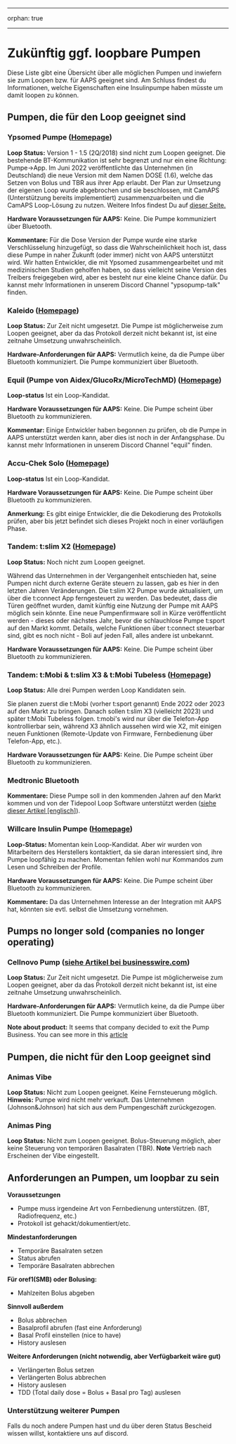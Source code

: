* * *

orphan: true

* * *

# Zukünftig ggf. loopbare Pumpen

Diese Liste gibt eine Übersicht über alle möglichen Pumpen und inwiefern sie zum Loopen bzw. für AAPS geeignet sind. Am Schluss findest du Informationen, welche Eigenschaften eine Insulinpumpe haben müsste um damit loopen zu können.

## Pumpen, die für den Loop geeignet sind

### Ypsomed Pumpe ([Homepage](https://www.ypsomed.com/en/diabetes-care-mylife.html))

**Loop Status:** Version 1 - 1.5 (2Q/2018) sind nicht zum Loopen geeignet. Die bestehende BT-Kommunikation ist sehr begrenzt und nur ein eine Richtung: Pumpe->App. Im Juni 2022 veröffentlichte das Unternehmen (in Deutschland) die neue Version mit dem Namen DOSE (1.6), welche das Setzen von Bolus und TBR aus ihrer App erlaubt. Der Plan zur Umsetzung der eigenen Loop wurde abgebrochen und sie beschlossen, mit CamAPS (Unterstützung bereits implementiert) zusammenzuarbeiten und die CamAPS Loop-Lösung zu nutzen. Weitere Infos findest Du auf [dieser Seite.](https://www.mylife-diabetescare.com/en/loop-program.html)

**Hardware Voraussetzungen für AAPS:** Keine. Die Pumpe kommuniziert über Bluetooth.

**Kommentare:** Für die Dose Version der Pumpe wurde eine starke Verschlüsselung hinzugefügt, so dass die Wahrscheinlichkeit hoch ist, dass diese Pumpe in naher Zukunft (oder immer) nicht von AAPS unterstützt wird. Wir hatten Entwickler, die mit Ypsomed zusammengearbeitet und mit medizinischen Studien geholfen haben, so dass vielleicht seine Version des Treibers freigegeben wird, aber es besteht nur eine kleine Chance dafür. Du kannst mehr Informationen in unserem Discord Channel "ypsopump-talk" finden.

### Kaleido ([Homepage](https://www.hellokaleido.com/))

**Loop Status:** Zur Zeit nicht umgesetzt. Die Pumpe ist möglicherweise zum Loopen geeignet, aber da das Protokoll derzeit nicht bekannt ist, ist eine zeitnahe Umsetzung unwahrscheinlich.

**Hardware-Anforderungen für AAPS:** Vermutlich keine, da die Pumpe über Bluetooth kommuniziert. Die Pumpe kommuniziert über Bluetooth.

### Equil (Pumpe von Aidex/GlucoRx/MicroTechMD) ([Homepage](https://www.glucorx.ie/glucorx-equil/))

**Loop-status** Ist ein Loop-Kandidat.

**Hardware Voraussetzungen für AAPS:** Keine. Die Pumpe scheint über Bluetooth zu kommunizieren.

**Kommentar:** Einige Entwickler haben begonnen zu prüfen, ob die Pumpe in AAPS unterstützt werden kann, aber dies ist noch in der Anfangsphase. Du kannst mehr Informationen in unserem Discord Channel "equil" finden.

### Accu-Chek Solo ([Homepage](https://www.roche.com/media/releases/med-cor-2018-07-23.htm))

**Loop-status** Ist ein Loop-Kandidat.

**Hardware Voraussetzungen für AAPS:** Keine. Die Pumpe scheint über Bluetooth zu kommunizieren.

**Anmerkung:** Es gibt einige Entwickler, die die Dekodierung des Protokolls prüfen, aber bis jetzt befindet sich dieses Projekt noch in einer vorläufigen Phase.

### Tandem: t:slim X2 ([Homepage](https://www.tandemdiabetes.com/))

**Loop Status:** Noch nicht zum Loopen geeignet.

Während das Unternehmen in der Vergangenheit entschieden hat, seine Pumpen nicht durch externe Geräte steuern zu lassen, gab es hier in den letzten Jahren Veränderungen. Die t:slim X2 Pumpe wurde aktualisiert, um über die t:connect App ferngesteuert zu werden. Das bedeutet, dass die Türen geöffnet wurden, damit künftig eine Nutzung der Pumpe mit AAPS möglich sein könnte. Eine neue Pumpenfirmware soll in Kürze veröffentlicht werden - dieses oder nächstes Jahr, bevor die schlauchlose Pumpe t:sport auf den Markt kommt. Details, welche Funktionen über t:connect steuerbar sind, gibt es noch nicht - Boli auf jeden Fall, alles andere ist unbekannt.

**Hardware Voraussetzungen für AAPS:** Keine. Die Pumpe scheint über Bluetooth zu kommunizieren.

### Tandem: t:Mobi & t:slim X3 & t:Mobi Tubeless ([Homepage](https://www.tandemdiabetes.com/about-us/pipeline))

**Loop Status:** Alle drei Pumpen werden Loop Kandidaten sein.

Sie planen zuerst die t:Mobi (vorher t:sport genannt) Ende 2022 oder 2023 auf den Markt zu bringen. Danach sollen t:slim X3 (vielleicht 2023) und später t:Mobi Tubeless folgen. t:mobi's wird nur über die Telefon-App kontrollierbar sein, während X3 ähnlich aussehen wird wie X2, mit einigen neuen Funktionen (Remote-Update von Firmware, Fernbedienung über Telefon-App, etc.).

**Hardware Voraussetzungen für AAPS:** Keine. Die Pumpe scheint über Bluetooth zu kommunizieren.

### Medtronic Bluetooth

**Kommentare:** Diese Pumpe soll in den kommenden Jahren auf den Markt kommen und von der Tidepool Loop Software unterstützt werden ([siehe dieser Artikel [englisch]](https://www.tidepool.org/blog/tidepool-loop-medtronic-collaboration)).

### Willcare Insulin Pumpe ([Homepage](http://shinmyungmedi.com/en/))

**Loop-Status:** Momentan kein Loop-Kandidat. Aber wir wurden von Mitarbeitern des Herstellers kontaktiert, da sie daran interessiert sind, ihre Pumpe loopfähig zu machen. Momentan fehlen wohl nur Kommandos zum Lesen und Schreiben der Profile.

**Hardware Voraussetzungen für AAPS:** Keine. Die Pumpe scheint über Bluetooth zu kommunizieren.

**Kommentare:** Da das Unternehmen Interesse an der Integration mit AAPS hat, könnten sie evtl. selbst die Umsetzung vornehmen.

## Pumps no longer sold (companies no longer operating)

### Cellnovo Pump ([siehe Artikel bei businesswire.com](https://www.businesswire.com/news/home/20190328005829/en/Cellnovo-Stops-Manufacturing-and-Commercial-Operations))

**Loop Status:** Zur Zeit nicht umgesetzt. Die Pumpe ist möglicherweise zum Loopen geeignet, aber da das Protokoll derzeit nicht bekannt ist, ist eine zeitnahe Umsetzung unwahrscheinlich.

**Hardware-Anforderungen für AAPS:** Vermutlich keine, da die Pumpe über Bluetooth kommuniziert. Die Pumpe kommuniziert über Bluetooth.

**Note about product:** It seems that company decided to exit the Pump Business. You can see more in this [article](https://diabetogenic.wordpress.com/2019/04/01/and-then-cellnovo-disappeared/?fbclid=IwAR12Ow6gVbEOuD1zw7aNjBwqj5_aPkPipteHY1VHBvT3mchlH2y7Us6ZeAU)

## Pumpen, die nicht für den Loop geeignet sind

### Animas Vibe

**Loop Status:** Nicht zum Loopen geeignet. Keine Fernsteuerung möglich. **Hinweis:** Pumpe wird nicht mehr verkauft. Das Unternehmen (Johnson&Johnson) hat sich aus dem Pumpengeschäft zurückgezogen.

### Animas Ping

**Loop Status:** Nicht zum Loopen geeignet. Bolus-Steuerung möglich, aber keine Steuerung von temporären Basalraten (TBR). **Note** Vertrieb nach Erscheinen der Vibe eingestellt.

## Anforderungen an Pumpen, um loopbar zu sein

**Voraussetzungen**

- Pumpe muss irgendeine Art von Fernbedienung unterstützen. (BT, Radiofrequenz, etc.)
- Protokoll ist gehackt/dokumentiert/etc.

**Mindestanforderungen**

- Temporäre Basalraten setzen
- Status abrufen
- Temporäre Basalraten abbrechen

**Für oref1(SMB) oder Bolusing:**

- Mahlzeiten Bolus abgeben

**Sinnvoll außerdem**

- Bolus abbrechen
- Basalprofil abrufen (fast eine Anforderung)
- Basal Profil einstellen (nice to have)
- History auslesen 

**Weitere Anforderungen (nicht notwendig, aber Verfügbarkeit wäre gut)**

- Verlängerten Bolus setzen
- Verlängerten Bolus abbrechen
- History auslesen
- TDD (Total daily dose = Bolus + Basal pro Tag) auslesen

### Unterstützung weiterer Pumpen

Falls du noch andere Pumpen hast und du über deren Status Bescheid wissen willst, kontaktiere uns auf discord.